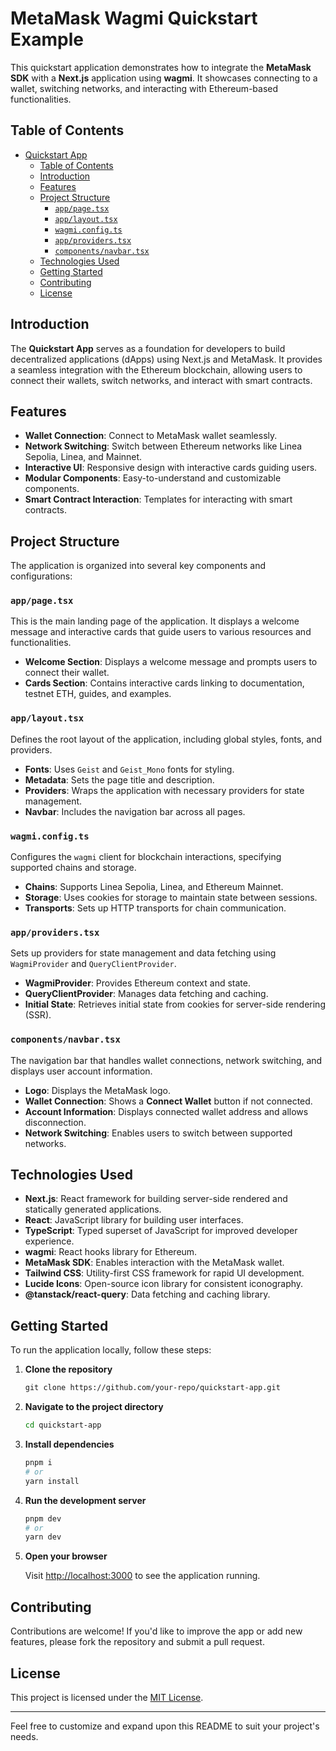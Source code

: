 # MetaMask Wagmi Quickstart Example

This quickstart application demonstrates how to integrate the **MetaMask SDK** with a **Next.js** application using **wagmi**. It showcases connecting to a wallet, switching networks, and interacting with Ethereum-based functionalities.

## Table of Contents

- [Quickstart App](#quickstart-app)
  - [Table of Contents](#table-of-contents)
  - [Introduction](#introduction)
  - [Features](#features)
  - [Project Structure](#project-structure)
    - [`app/page.tsx`](#apppagetsx)
    - [`app/layout.tsx`](#applayouttsx)
    - [`wagmi.config.ts`](#wagmiconfigts)
    - [`app/providers.tsx`](#appproviderstsx)
    - [`components/navbar.tsx`](#componentsnavbartsx)
  - [Technologies Used](#technologies-used)
  - [Getting Started](#getting-started)
  - [Contributing](#contributing)
  - [License](#license)

## Introduction

The **Quickstart App** serves as a foundation for developers to build decentralized applications (dApps) using Next.js and MetaMask. It provides a seamless integration with the Ethereum blockchain, allowing users to connect their wallets, switch networks, and interact with smart contracts.

## Features

- **Wallet Connection**: Connect to MetaMask wallet seamlessly.
- **Network Switching**: Switch between Ethereum networks like Linea Sepolia, Linea, and Mainnet.
- **Interactive UI**: Responsive design with interactive cards guiding users.
- **Modular Components**: Easy-to-understand and customizable components.
- **Smart Contract Interaction**: Templates for interacting with smart contracts.

## Project Structure

The application is organized into several key components and configurations:

### `app/page.tsx`

This is the main landing page of the application. It displays a welcome message and interactive cards that guide users to various resources and functionalities.

- **Welcome Section**: Displays a welcome message and prompts users to connect their wallet.
- **Cards Section**: Contains interactive cards linking to documentation, testnet ETH, guides, and examples.

### `app/layout.tsx`

Defines the root layout of the application, including global styles, fonts, and providers.

- **Fonts**: Uses `Geist` and `Geist_Mono` fonts for styling.
- **Metadata**: Sets the page title and description.
- **Providers**: Wraps the application with necessary providers for state management.
- **Navbar**: Includes the navigation bar across all pages.

### `wagmi.config.ts`

Configures the `wagmi` client for blockchain interactions, specifying supported chains and storage.

- **Chains**: Supports Linea Sepolia, Linea, and Ethereum Mainnet.
- **Storage**: Uses cookies for storage to maintain state between sessions.
- **Transports**: Sets up HTTP transports for chain communication.

### `app/providers.tsx`

Sets up providers for state management and data fetching using `WagmiProvider` and `QueryClientProvider`.

- **WagmiProvider**: Provides Ethereum context and state.
- **QueryClientProvider**: Manages data fetching and caching.
- **Initial State**: Retrieves initial state from cookies for server-side rendering (SSR).

### `components/navbar.tsx`

The navigation bar that handles wallet connections, network switching, and displays user account information.

- **Logo**: Displays the MetaMask logo.
- **Wallet Connection**: Shows a **Connect Wallet** button if not connected.
- **Account Information**: Displays connected wallet address and allows disconnection.
- **Network Switching**: Enables users to switch between supported networks.

## Technologies Used

- **Next.js**: React framework for building server-side rendered and statically generated applications.
- **React**: JavaScript library for building user interfaces.
- **TypeScript**: Typed superset of JavaScript for improved developer experience.
- **wagmi**: React hooks library for Ethereum.
- **MetaMask SDK**: Enables interaction with the MetaMask wallet.
- **Tailwind CSS**: Utility-first CSS framework for rapid UI development.
- **Lucide Icons**: Open-source icon library for consistent iconography.
- **@tanstack/react-query**: Data fetching and caching library.

## Getting Started

To run the application locally, follow these steps:

1. **Clone the repository**

   ```bash:examples/quickstart/README.md
   git clone https://github.com/your-repo/quickstart-app.git
   ```

2. **Navigate to the project directory**

   ```bash
   cd quickstart-app
   ```

3. **Install dependencies**

   ```bash
   pnpm i
   # or
   yarn install
   ```

4. **Run the development server**

   ```bash
   pnpm dev
   # or
   yarn dev
   ```

5. **Open your browser**

   Visit [http://localhost:3000](http://localhost:3000) to see the application running.

## Contributing

Contributions are welcome! If you'd like to improve the app or add new features, please fork the repository and submit a pull request.

## License

This project is licensed under the [MIT License](LICENSE).

---

Feel free to customize and expand upon this README to suit your project's needs.
